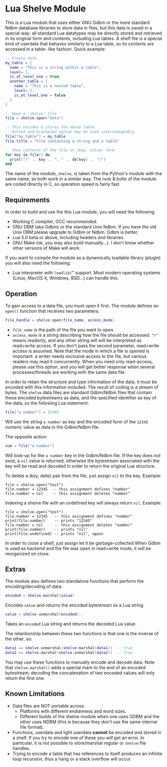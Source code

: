 # Lua Shelve Module

This is a Lua module that uses either GNU Gdbm or the more standard Ndbm
database libraries to store  data in files, but this data is saved in
a special way: all standard Lua datatypes may be directly stored and
retrieved in its original form and  contents, including Lua tables. A shelf
file is a special kind of userdata that behaves similarly to a Lua table, so
its contents are accessed in a table- like fashion. Quick example:

```lua
-- Create data
my_table = {
  name = "This is a string within a table",
  level= 1,
  is_at_level_one = true,
  another_table = {
    name = "This is a nested table",
    level= 2,
    is_at_level_one = false
  }
}

-- Open a 'shelve' file
file = shelve.open("data")

-- This encodes & stores the above table
-- Dotted and bracketed syntax may be used interchangeably
file["my_table"] = my_table
file.title = "File containing a string and a table"

-- Show contents of the file in (key, value) form
for key in file() do
  print("(" .. key .. ", " .. db[key] .. ")")
end
```

The name of the module, `shelve`, is taken from the Python's module
with the same name, as both work in a similar way. The nuts & bolts
of the module are coded directly in C, so operation speed is fairly
fast.


## Requirements

In order to build and use the this Lua module, you will need the following:

- Working C compiler, GCC recommended.
- GNU DBM (aka Gdbm) or the standard Unix Ndbm. If you have the old Unix DBM
  please upgrade to Gdbm or Ndbm. Gdbm is better.
- Lua 5.0 beta or above, including headers and libraries.
- GNU Make (ok, you may also  build manually...). I don't know whether other
  versions of Make will work.

If you want to compile the module as a dynamically loadable library
(plugin) you will also need the following:

- Lua interpreter with `loadlib(`" support. Most modern operating systems
  (Linux, MacOS X, Windows, BSD...) can handle this.


## Operation

To gain access to a data file, you must open it first. The module defines
an `open()` function that receives two parameters:

```lua
file_handle = shelve.open(file_name, access_mode)
```

- `file_name` is the path of the file you want to open.
- `access_mode` is a string describing how the file should be accessed.
  `"r"` means readonly, and any other string will will be interpreted
  as read+write access. If you don't pass the second parameter,
  read+write access is assumed. Note that the mode in which a file is
  opened is important: a writer needs exclusive access to the file, but
  various readers may read it concurrently. When you need only read-access,
  please use this option,  and you will get better response when several
  processes/threads are working with the same data file.

In order to retain the structure and type information of the data, it must be
encoded with this  information included. The result of coding is a stream of
bytes. The `shelve` data files are standard Gdbm/Ndbm files that contain
these encoded bytestreams as data, and the specified identifier as key of
the data, so the following Lua statement:

```lua
file["a number"] = 12345
```

Will use the string `a number` as key and the encoded form of the `12345`
numeric value as data in the Gdbm/Ndbm file.

The opposite action:

```lua
num = file["a number"]
```

Will look-up for the `a number` key in the Gdbm/Ndbm file. If the key does
*not* exist, a `nil` value is returned, otherwise the bytestream associated
with the key will be read and decoded in order to return the original Lua
structure.

To delete a *(key, data)* pair from  the file, just assign `nil` to the key.
Example:

```
file = shelve.open("test")
file.number = 12345  -- this assignment defines "number"
file.number = nil    -- this assignment deletes "number"
```

Indexing a shelve file with an undefined key will always return `nil`.
Example:

```
file = shelve.open("test")
file.number = 12345   -- this assignment defines "number"
print(file.number)    -- prints "12345"
file.number = nil     -- this assignment deletes "number"
print(file.number)    -- prints "nil"
print(file.undefined) -- prints "nil", again
```

In order to close a shelf, just assign let it be garbage-collected When Gdbm
is used as backend and the file was open in  read+write mode, it will be
reorganized on close.


## Extras

The module also defines two standalone functions that perform the
encoding/decoding of data:

```lua
encoded = shelve.marshal(value)
```

Encodes `value` and returns the encoded bytestream as a Lua string.

```lua
value = shelve.unmarshal(encoded):
```

Takes an `encoded` Lua string and returns the decoded Lua value.

The relantionship between these two functions is that one is the
inverse of the other, so:

```lua
data1 == shelve.unmarshal(shelve.marshal(data1))  -- true
data2 == shelve.marshal(shelve.unmarshal(data2))  -- true
```

You may use these functions to manually encode and decode data.
Note that `shelve.marshal()` adds a special mark to the end of an
encoded bytestream: decoding the concatenation of two encoded
values will only return the first one.


## Known Limitations

- Data files are NOT portable across:
  - Platforms with different endianness and word sizes.
  - Different builds of the shelve module when one uses GDBM and the other
    uses NDBM (this is because they don't use the same internal file format).
- Functions, userdata and light userdata **cannot** be encoded and stored in
  a shelf. If you try to encode one of  these you will get an error. In
  particular, it is not possible to store/marshal regular or `shelve` file
  handles.
- Trying to encode a table that has references to itself produces an infinite
  loop recursion, thus a hang or a stack overflow will occur.
